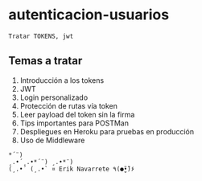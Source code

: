 # autenticacion-usuarios

~~~
Tratar TOKENS, jwt
~~~

## Temas a tratar

1. Introducción a los tokens
1. JWT
1. Login personalizado
1. Protección de rutas vía token
1. Leer payload del token sin la firma
1. Tips importantes para POSTMan
1. Despliegues en Heroku para pruebas en producción
1. Uso de Middleware



~~~
*´¨) 
¸.•´¸.•*´¨) ¸.•*¨) 
(¸.•´ (¸.•` ¤ Erik Navarrete ٩(●̮̮̃•̃)۶ 
~~~